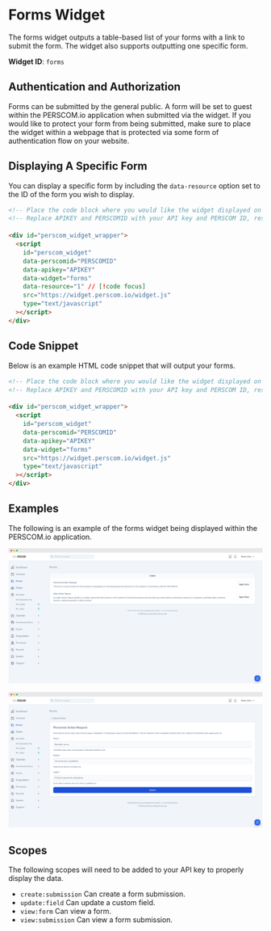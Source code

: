 # Forms Widget

The forms widget outputs a table-based list of your forms with a link to submit the form. The widget also supports outputting one specific
form.

**Widget ID**: `forms`

## Authentication and Authorization

Forms can be submitted by the general public. A form will be set to guest within the PERSCOM.io application when submitted via the widget.
If you would like to protect your form from being submitted, make sure to place the widget within a webpage that is protected via some form
of authentication flow on your website.

## Displaying A Specific Form

You can display a specific form by including the `data-resource` option set to the ID of the form you wish to display.

```html
<!-- Place the code block where you would like the widget displayed on your website. !-->
<!-- Replace APIKEY and PERSCOMID with your API key and PERSCOM ID, respectively. !-->

<div id="perscom_widget_wrapper">
  <script
    id="perscom_widget"
    data-perscomid="PERSCOMID"
    data-apikey="APIKEY"
    data-widget="forms"
    data-resource="1" // [!code focus]
    src="https://widget.perscom.io/widget.js"
    type="text/javascript"
  ></script>
</div>
```

## Code Snippet

Below is an example HTML code snippet that will output your forms.

```html
<!-- Place the code block where you would like the widget displayed on your website. !-->
<!-- Replace APIKEY and PERSCOMID with your API key and PERSCOM ID, respectively. !-->

<div id="perscom_widget_wrapper">
  <script
    id="perscom_widget"
    data-perscomid="PERSCOMID"
    data-apikey="APIKEY"
    data-widget="forms"
    src="https://widget.perscom.io/widget.js"
    type="text/javascript"
  ></script>
</div>
```

## Examples

The following is an example of the forms widget being displayed within the PERSCOM.io application.

![Form Overview Preview](https://raw.githubusercontent.com/DeschutesDesignGroupLLC/perscom-docs/master/resources/form-preview.png)

![Form Preview](https://raw.githubusercontent.com/DeschutesDesignGroupLLC/perscom-docs/master/resources/form-preview-1.png)

## Scopes

The following scopes will need to be added to your API key to properly display the data.

- `create:submission` Can create a form submission.
- `update:field` Can update a custom field.
- `view:form` Can view a form.
- `view:submission` Can view a form submission.
